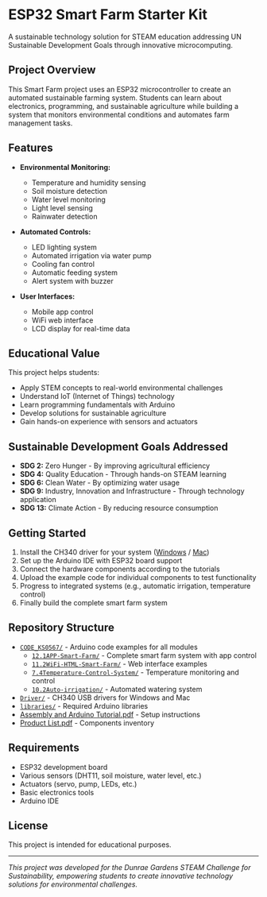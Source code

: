 # ESP32 Smart Farm Starter Kit

A sustainable technology solution for STEAM education addressing UN Sustainable Development Goals through innovative microcomputing.

## Project Overview

This Smart Farm project uses an ESP32 microcontroller to create an automated sustainable farming system. Students can learn about electronics, programming, and sustainable agriculture while building a system that monitors environmental conditions and automates farm management tasks.

## Features

- **Environmental Monitoring:**
  - Temperature and humidity sensing
  - Soil moisture detection
  - Water level monitoring
  - Light level sensing
  - Rainwater detection

- **Automated Controls:**
  - LED lighting system
  - Automated irrigation via water pump
  - Cooling fan control
  - Automatic feeding system
  - Alert system with buzzer

- **User Interfaces:**
  - Mobile app control
  - WiFi web interface
  - LCD display for real-time data

## Educational Value

This project helps students:
- Apply STEM concepts to real-world environmental challenges
- Understand IoT (Internet of Things) technology
- Learn programming fundamentals with Arduino
- Develop solutions for sustainable agriculture
- Gain hands-on experience with sensors and actuators

## Sustainable Development Goals Addressed

- **SDG 2:** Zero Hunger - By improving agricultural efficiency
- **SDG 4:** Quality Education - Through hands-on STEAM learning
- **SDG 6:** Clean Water - By optimizing water usage
- **SDG 9:** Industry, Innovation and Infrastructure - Through technology application
- **SDG 13:** Climate Action - By reducing resource consumption

## Getting Started

1. Install the CH340 driver for your system ([Windows](Driver/CH340%20Driver%20File-Windows) / [Mac](Driver/CH340%20Driver%20File-MAC))
2. Set up the Arduino IDE with ESP32 board support
3. Connect the hardware components according to the tutorials
4. Upload the example code for individual components to test functionality
5. Progress to integrated systems (e.g., automatic irrigation, temperature control)
6. Finally build the complete smart farm system

## Repository Structure

- [`CODE_KS0567/`](CODE_KS0567) - Arduino code examples for all modules
  - [`12.1APP-Smart-Farm/`](CODE_KS0567/12.1APP-Smart-Farm) - Complete smart farm system with app control
  - [`11.2WiFi-HTML-Smart-Farm/`](CODE_KS0567/11.2WiFi-HTML-Smart-Farm) - Web interface examples
  - [`7.4Temperature-Control-System/`](CODE_KS0567/7.4Temperature-Control-System) - Temperature monitoring and control
  - [`10.2Auto-irrigation/`](CODE_KS0567/10.2Auto-irrigation) - Automated watering system
- [`Driver/`](Driver) - CH340 USB drivers for Windows and Mac
- [`libraries/`](libraries) - Required Arduino libraries
- [Assembly and Arduino Tutorial.pdf](Assembly%20and%20Arduino%20Tutorial.pdf) - Setup instructions
- [Product List.pdf](Product%20List.pdf) - Components inventory

## Requirements

- ESP32 development board
- Various sensors (DHT11, soil moisture, water level, etc.)
- Actuators (servo, pump, LEDs, etc.)
- Basic electronics tools
- Arduino IDE

## License

This project is intended for educational purposes.

---

*This project was developed for the Dunrae Gardens STEAM Challenge for Sustainability, empowering students to create innovative technology solutions for environmental challenges.* 